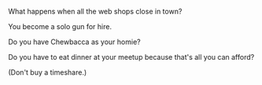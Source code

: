 What happens when all the web shops close in town?

You become a solo gun for hire.

Do you have Chewbacca as your homie?

Do you have to eat dinner at your meetup because that's all you can afford?

(Don't buy a timeshare.)

